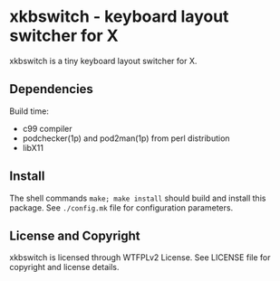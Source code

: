 xkbswitch - keyboard layout switcher for X
==========================================
xkbswitch is a tiny keyboard layout switcher for X.


Dependencies
------------
Build time:
- c99 compiler
- podchecker(1p) and pod2man(1p) from perl distribution
- libX11


Install
-------
The shell commands `make; make install` should build and install this
package.  See `./config.mk` file for configuration parameters.


License and Copyright
---------------------
xkbswitch is licensed through WTFPLv2 License.
See LICENSE file for copyright and license details.
